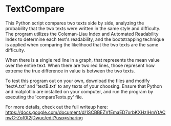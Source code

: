 # TextCompare

This Python script compares two texts side by side, analyzing the probability that the two texts were written in the same style and difficulty. The program utilizes the Coleman-Liau Index and Automated Readability Index to determine each text's readability, and the bootstrapping technique is applied when comparing the likelihood that the two texts are the same difficulty.

When there is a single red line in a graph, that represents the mean value over the entire text. When there are two red lines, those represent how extreme the true difference in value is between the two texts.

To test this program out on your own, download the files and modify 'textA.txt' and 'textB.txt' to any texts of your choosing. Ensure that Python and matplotlib are installed on your computer, and run the program by executing the 'compareTexts.py' file.

For more details, check out the full writeup here: https://docs.google.com/document/d/1SCBBEZVfEmaED7xrbKXHzIHmYtACnwC-Zof0t2jDwuc/edit?usp=sharing
